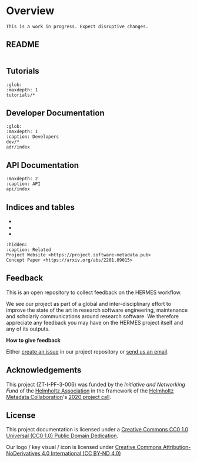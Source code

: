 <!--
SPDX-FileCopyrightText: 2022 Forschungszentrum Jülich, German Aerospace Center (DLR)

SPDX-License-Identifier: CC-BY-SA-4.0
-->

<!--
SPDX-FileContributor: Oliver Bertuch
SPDX-FileContributor: Stephan Druskat
SPDX-FileContributor: Michael Meinel
-->

# Overview

```{warning}
This is a work in progress. Expect disruptive changes.
```

## README

```{include} ../../README.md
```

## Tutorials

```{toctree}
:glob:
:maxdepth: 1
tutorials/*
```

## Developer Documentation

```{toctree}
:glob:
:maxdepth: 1
:caption: Developers
dev/*
adr/index
```

## API Documentation

```{toctree}
:maxdepth: 2
:caption: API
api/index
```

## Indices and tables

* [](genindex)
* [](modindex)
* [](search)


```{toctree}
:hidden:
:caption: Related
Project Website <https://project.software-metadata.pub>
Concept Paper <https://arxiv.org/abs/2201.09015>
```

## Feedback

This is an open repository to collect feedback on the HERMES workflow.

We see our project as part of a global and inter-disciplinary effort to improve the state of the art in research software engineering, maintenance and scholarly communications around research software. We therefore appreciate any feedback you may have on the HERMES project itself and any of its outputs.

**How to give feedback**

Either [create an issue](https://github.com/hermes-hmc/workflow/issues/new/choose) in our project repository or [send us an email](mailto:team@software-metadata.pub?subject=HERMES%20WOrkflow%20Reachout).

## Acknowledgements

This project (ZT-I-PF-3-006) was funded by the *Initiative and Networking Fund*
of the [Helmholtz Association](https://www.helmholtz.de/en/about-us/structure-and-governance/initiating-and-networking)
in the framework of the [Helmholtz Metadata Collaboration](https://helmholtz-metadaten.de)'s
[2020 project call](https://helmholtz-metadaten.de/en/projects/hmc-projects-2020).

## License

This project documentation is licensed under a [Creative Commons CC0 1.0 Universal (CC0 1.0) Public Domain Dedication](https://creativecommons.org/publicdomain/zero/1.0/legalcode). 

Our logo / key visual / icon is licensed under [Creative Commons Attribution-NoDerivatives 4.0 International (CC BY-ND 4.0) ](https://creativecommons.org/licenses/by-nd/4.0)
